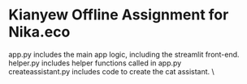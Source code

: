 # Kianyew Offline Assignment for Nika.eco

app.py includes the main app logic, including the streamlit front-end. \
helper.py includes helper functions called in app.py \
createassistant.py includes code to create the cat assistant. \
